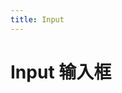 ```yaml
---
title: Input
---
```

# Input 输入框 

<ClientOnly>
  <wlin-input-demo1></wlin-input-demo1>
</ClientOnly>


